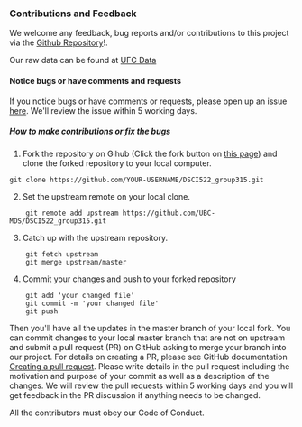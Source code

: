 ### Contributions and Feedback

We welcome any feedback, bug reports and/or contributions to this project via the [Github Repository](https://github.com/UBC-MDS/DSCI522_group315)!.

Our raw data can be found at [UFC Data](https://github.com/SamEdwardes/ufc-data/blob/master/data.csv)

#### Notice bugs or have comments and requests
If you notice bugs or have comments or requests, please open up an issue [here](https://github.com/UBC-MDS/DSCI522_group315/issues). We'll review the issue within 5 working days.


##### How to make contributions or fix the bugs

1. Fork the repository on Gihub (Click the fork button on [this page]( https://github.com/UBC-MDS/DSCI522_group315)) and clone the forked repository to your local computer.
```
git clone https://github.com/YOUR-USERNAME/DSCI522_group315.git
```

2. Set the upstream remote on your local clone.
```
    git remote add upstream https://github.com/UBC-MDS/DSCI522_group315.git
```

3. Catch up with the upstream repository.
```
    git fetch upstream
    git merge upstream/master
```

4. Commit your changes and push to your forked repository    

```
    git add 'your changed file'
    git commit -m 'your changed file'
    git push
```
Then you'll have all the updates in the master branch of your local fork. You can commit changes to your local master branch that are not on upstream and submit a pull request (PR) on GitHub asking to merge your branch into our project. For details on creating a PR, please see GitHub documentation [Creating a pull request](https://help.github.com/en/github/collaborating-with-issues-and-pull-requests/creating-a-pull-request). Please write details in the pull request including the motivation and purpose of your commit as well as a description of the changes. We will review the pull requests within 5 working days and you will get feedback in the PR discussion if anything needs to be changed.

All the contributors must obey our Code of Conduct.
